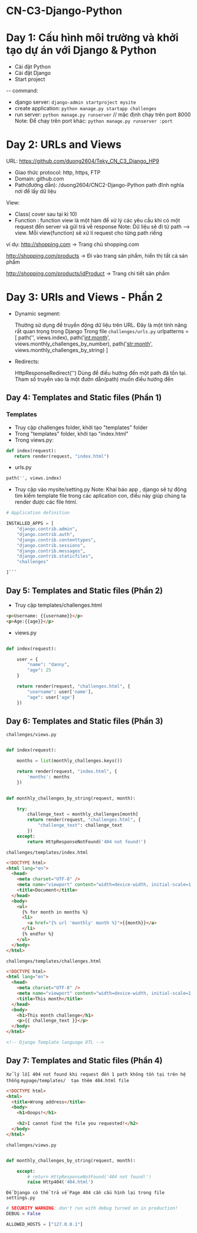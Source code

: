 # CN-C3-Django-Python

# Day 1: Cấu hình môi trường và khởi tạo dự án với Django & Python

- Cài đặt Python
- Cài đặt Django
- Start project

-- command:

- django server: `django-admin startproject mysite`
- create application: `python manage.py startapp challenges`
- run server: `python manage.py runserver` // mặc định chạy trên port 8000
  Note: Để chạy trên port khác: `python manage.py runserver :port`

# Day 2: URLs and Views

URL: https://github.com/duong2604/Teky_CN_C3_Django_HP9

- Giao thức protocol: http, https, FTP
- Domain: github.com
- Path(đường dẫn): /duong2604/CNC2-Django-Python
  path đĩnh nghĩa nơi để lấy dữ liệu

View:

- Class( cover sau tại kì 10)
- Function : function view là một hàm để xử lý các yêu cầu khi có một request đến server và gửi trả về response
  Note: Dữ liệu sẽ đi từ path --> view. Mỗi view(function) sẽ xử lí request cho từng path riềng

ví dụ:
http://shopping.com -> Trang chủ shopping.com

http://shopping.com/products -> Đi vào trang sản phẩm, hiển thị tất cả sản phẩm

http://shopping.com/products/idProduct -> Trang chi tiết sản phẩm

# Day 3: URls and Views - Phần 2

- Dynamic segment:

  Thường sử dụng để truyền động dữ liệu trên URL. Đây là một tính năng rất quan trọng trong Django
  Trong file `challenges/urls.py`
  urlpatterns = [
  path('', views.index),
  path('<int:month>', views.monthly_challenges_by_number),
  path('<str:month>', views.monthly_challenges_by_string)
  ]

- Redirects:

  HttpResponseRedirect('')
  Dùng để điều hướng đến một path đã tồn tại. Tham số truyền vào là một đườn dẫn(path) muốn điều hướng đến

## Day 4: Templates and Static files (Phần 1)

### Templates

- Truy cập challenges folder, khởi tạo "templates" folder
- Trong "templates" folder, khởi tạo "index.html"
- Trong views.py:

```py
def index(request):
   return render(request, "index.html")

```

- urls.py

```py
path('', views.index)
```

- Truy cập vào mysite/setting.py
  Note: Khai báo app , django sẽ tự động tìm kiếm template file trong các aplication con, điều này giúp chúng ta render được các file html.

````py
# Application definition

INSTALLED_APPS = [
    "django.contrib.admin",
    "django.contrib.auth",
    "django.contrib.contenttypes",
    "django.contrib.sessions",
    "django.contrib.messages",
    "django.contrib.staticfiles",
    "challenges"

]```

````

## Day 5: Templates and Static files (Phần 2)

- Truy cập templates/challenges.html

```html
<p>Username: {{username}}</p>
<p>Age:{{age}}</p>
```

- views.py

```py

def index(request):

    user = {
        "name": "danny",
        "age": 25
    }

    return render(request, "challenges.html", {
        "username": user['name'],
        "age": user['age']
    })
```

## Day 6: Templates and Static files (Phần 3)

`challenges/views.py`

```py

def index(request):

    months = list(monthly_challenges.keys())

    return render(request, "index.html", {
        'months': months
    })


def monthly_challenges_by_string(request, month):

    try:
        challenge_text = monthly_challenges[month]
        return render(request, "challenges.html", {
            "challenge_text": challenge_text
        })
    except:
        return HttpResponseNotFound('404 not found!')

```

`challenges/templates/index.html`

```html
<!DOCTYPE html>
<html lang="en">
  <head>
    <meta charset="UTF-8" />
    <meta name="viewport" content="width=device-width, initial-scale=1.0" />
    <title>Document</title>
  </head>
  <body>
    <ul>
      {% for month in months %}
      <li>
        <a href="{% url 'monthly' month %}">{{month}}</a>
      </li>
      {% endfor %}
    </ul>
  </body>
</html>
```

`challenges/templates/challenges.html`

```html
<!DOCTYPE html>
<html lang="en">
  <head>
    <meta charset="UTF-8" />
    <meta name="viewport" content="width=device-width, initial-scale=1.0" />
    <title>This month</title>
  </head>
  <body>
    <h1>This month challenge</h1>
    <p>{{ challenge_text }}</p>
  </body>
</html>

<!-- Django Template language DTL -->
```

## Day 7: Templates and Static files (Phần 4)

`Xử lý lỗi 404 not found khi request đến 1 path không tồn tại trên hệ thống`
`mypage/templates/  tạo thêm 404.html file`

```html
<!DOCTYPE html>
<html>
  <title>Wrong address</title>
  <body>
    <h1>Ooops!</h1>

    <h2>I cannot find the file you requested!</h2>
  </body>
</html>
```

`challenges/views.py`

```py

def monthly_challenges_by_string(request, month):

    except:
        # return HttpResponseNotFound('404 not found!')
        raise Http404('404.html')

```

`Để Django có thể trả về Page 404 cần cấu hình lại trong file settings.py`

```py
# SECURITY WARNING: don't run with debug turned on in production!
DEBUG = False

ALLOWED_HOSTS = ["127.0.0.1"]
```

